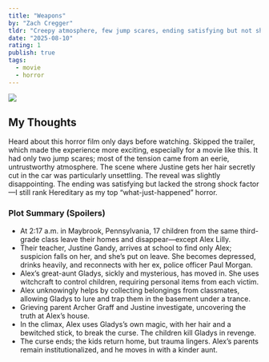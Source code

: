 ```yaml
---
title: "Weapons"
by: "Zach Cregger"
tldr: "Creepy atmosphere, few jump scares, ending satisfying but not shocking."
date: "2025-08-10"
rating: 1
publish: true
tags:
  - movie
  - horror
---
```


![](/posts/2025-0810-weapons.webp)

## My Thoughts
Heard about this horror film only days before watching. Skipped the trailer, which made the experience more exciting, especially for a movie like this. It had only two jump scares; most of the tension came from an eerie, untrustworthy atmosphere. The scene where Justine gets her hair secretly cut in the car was particularly unsettling. The reveal was slightly disappointing. The ending was satisfying but lacked the strong shock factor—I still rank Hereditary as my top “what-just-happened” horror.

### Plot Summary (Spoilers)
- At 2:17 a.m. in Maybrook, Pennsylvania, 17 children from the same third-grade class leave their homes and disappear—except Alex Lilly.
- Their teacher, Justine Gandy, arrives at school to find only Alex; suspicion falls on her, and she’s put on leave. She becomes depressed, drinks heavily, and reconnects with her ex, police officer Paul Morgan.
- Alex’s great-aunt Gladys, sickly and mysterious, has moved in. She uses witchcraft to control children, requiring personal items from each victim.
- Alex unknowingly helps by collecting belongings from classmates, allowing Gladys to lure and trap them in the basement under a trance.
- Grieving parent Archer Graff and Justine investigate, uncovering the truth at Alex’s house.
- In the climax, Alex uses Gladys’s own magic, with her hair and a bewitched stick, to break the curse. The children kill Gladys in revenge.
- The curse ends; the kids return home, but trauma lingers. Alex’s parents remain institutionalized, and he moves in with a kinder aunt.
